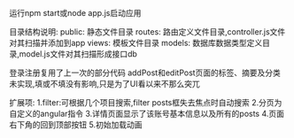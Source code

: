 运行npm start或node app.js启动应用

目录结构说明:
public: 静态文件目录
routes: 路由定义文件目录,controller.js文件对其扫描并添加到app
views:  模板文件目录
models: 数据库数据类型定义目录,model.js文件对其扫描形成接口db

登录注册复用了上一次的部分代码
addPost和editPost页面的标签、摘要及分类未实现,填或不填没有影响,只是为了UI看以来不那么突兀

扩展项:
1.filter:可根据几个项目搜索,filter posts框失去焦点时自动搜索
2.分页为自定义的angular指令
3.详情页面显示了该账号基本信息以及所有的posts
4.页面右下角的回到顶部按钮
5.初始加载动画
